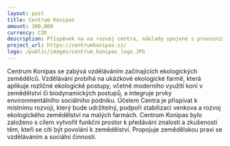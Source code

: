 ```yaml
---
layout: post
title: Centrum Konipas
amount: 300,000
currency: CZK
description: Příspěvek na na rozvoj centra, náklady spojené s provozními náklady a nákupem vybavení
project_url: https://centrumkonipas.cz/
logo: /public/images/centrum_konipas_logo.JPG
---
```

Centrum Konipas se zabývá vzděláváním začínajících ekologických zemědělců. Vzdělávání probíhá na ukázkové ekologické farmě, která aplikuje rozličné ekologické postupy, včetně moderního využití koní v zemědělství či biodynamických
postupů, a integruje prvky environmentálního sociálního podniku. Účelem Centra je přispívat k místnímu rozvoji, který bude udržitelný, podpoří stabilizaci venkova a rozvoj ekologického zemědělství na malých farmách. Centrum Konipas bylo založeno
s cílem vytvořit funkční prostor k předávání znalostí a zkušeností těm, kteří se cítí být povoláni k zemědělství. Propojuje zemědělskou praxi se vzděláváním a sociální činností.
